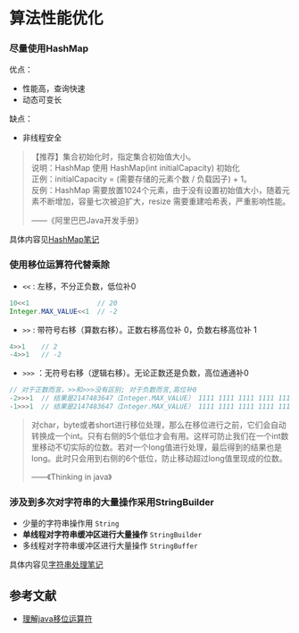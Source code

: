 # 算法性能优化

### 尽量使用HashMap

优点：

* 性能高，查询快速
* 动态可变长

缺点：

* 非线程安全

> 【推荐】集合初始化时，指定集合初始值大小。  
> 说明：HashMap 使用 HashMap(int initialCapacity) 初始化  
> 正例：initialCapacity = (需要存储的元素个数 / 负载因子) + 1。  
> 反例：HashMap 需要放置1024个元素，由于没有设置初始值大小，随着元素不断增加，容量七次被迫扩大，resize 需要重建哈希表，严重影响性能。
> 
> ——《阿里巴巴Java开发手册》

具体内容见[HashMap笔记](./HashMapNote.md)

### 使用移位运算符代替乘除
* `<<` : 左移，不分正负数，低位补0
```Java
10<<1                 // 20
Integer.MAX_VALUE<<1  // -2
```

* `>>` : 带符号右移（算数右移）。正数右移高位补 0，负数右移高位补 1
```Java
4>>1    // 2
-4>>1   // -2
```

* `>>>` ：无符号右移（逻辑右移）。无论正数还是负数，高位通通补0
```Java
// 对于正数而言，>>和>>>没有区别; 对于负数而言,高位补0
-2>>>1  // 结果是2147483647（Integer.MAX_VALUE） 1111 1111 1111 1111 1111 1111 1111 1110 >>>1  右移1位补1
-1>>>1  // 结果是2147483647（Integer.MAX_VALUE） 1111 1111 1111 1111 1111 1111 1111 1111 >>>1  右移1位补1
```

> 对char，byte或者short进行移位处理，那么在移位进行之前，它们会自动转换成一个int。只有右侧的5个低位才会有用。这样可防止我们在一个int数里移动不切实际的位数。若对一个long值进行处理，最后得到的结果也是long。此时只会用到右侧的6个低位，防止移动超过long值里现成的位数。 
>
>  ——《Thinking in java》

### 涉及到多次对字符串的大量操作采用StringBuilder

* 少量的字符串操作用 `String`
* **单线程对字符串缓冲区进行大量操作** `StringBuilder`
* 多线程对字符串缓冲区进行大量操作 `StringBuffer`

具体内容见[字符串处理笔记](./StringAndStringBuilder.md)


## 参考文献
* [理解java移位运算符](https://www.cnblogs.com/winsker/p/6728672.html)